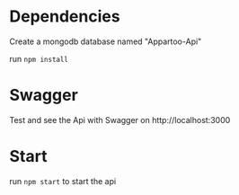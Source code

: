 # Dependencies

Create a mongodb database named "Appartoo-Api"

run `npm install`

# Swagger

Test and see the Api with Swagger on http://localhost:3000

# Start

run `npm start` to start the api
